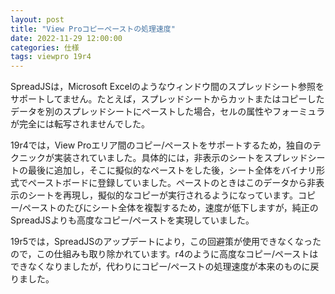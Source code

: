 ```yaml
---
layout: post
title: "View Proコピーペーストの処理速度"
date: 2022-11-29 12:00:00
categories: 仕様
tags: viewpro 19r4
---
```


SpreadJSは，Microsoft Excelのようなウィンドウ間のスプレッドシート参照をサポートしてません。たとえば，スプレッドシートからカットまたはコピーしたデータを別のスプレッドシートにペーストした場合，セルの属性やフォーミュラが完全には転写されませんでした。

19r4では，View Proエリア間のコピー/ペーストをサポートするため，独自のテクニックが実装されていました。具体的には，非表示のシートをスプレッドシートの最後に追加し，そこに擬似的なペーストをした後，シート全体をバイナリ形式でペーストボードに登録していました。ペーストのときはこのデータから非表示のシートを再現し，擬似的なコピーが実行されるようになっています。コピー/ペーストのたびにシート全体を複製するため，速度が低下しますが，純正のSpreadJSよりも高度なコピー/ペーストを実現していました。

19r5では，SpreadJSのアップデートにより，この回避策が使用できなくなったので，この仕組みも取り除かれています。r4のように高度なコピー/ペーストはできなくなりましたが，代わりにコピー/ペーストの処理速度が本来のものに戻りました。
